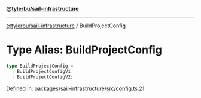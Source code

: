 [**@tylerbu/sail-infrastructure**](../README.md)

***

[@tylerbu/sail-infrastructure](../README.md) / BuildProjectConfig

# Type Alias: BuildProjectConfig

```ts
type BuildProjectConfig = 
  | BuildProjectConfigV1
  | BuildProjectConfigV2;
```

Defined in: [packages/sail-infrastructure/src/config.ts:21](https://github.com/microsoft/FluidFramework/blob/main/packages/sail-infrastructure/src/config.ts#L21)
